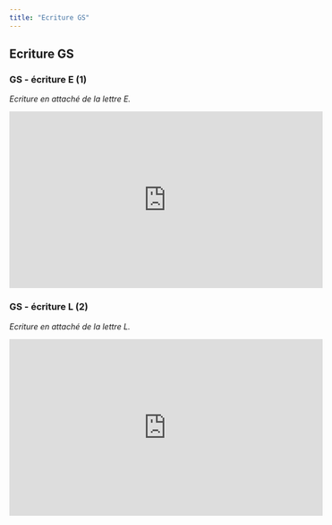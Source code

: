 ```yaml
---
title: "Ecriture GS"
---
```


## Ecriture GS


### GS - écriture E (1)
_Ecriture en attaché de la lettre E._
<iframe width="560" height="315" src="https://www.youtube.com/embed/7wYNIb_uC7o?controls=0" frameborder="0" allow="accelerometer; autoplay; encrypted-media; gyroscope; picture-in-picture" allowfullscreen></iframe>

### GS - écriture L (2)
_Ecriture en attaché de la lettre L._
<iframe width="560" height="315" src="https://www.youtube.com/embed/4SJtGxdjV14?controls=0" frameborder="0" allow="accelerometer; autoplay; encrypted-media; gyroscope; picture-in-picture" allowfullscreen></iframe>

